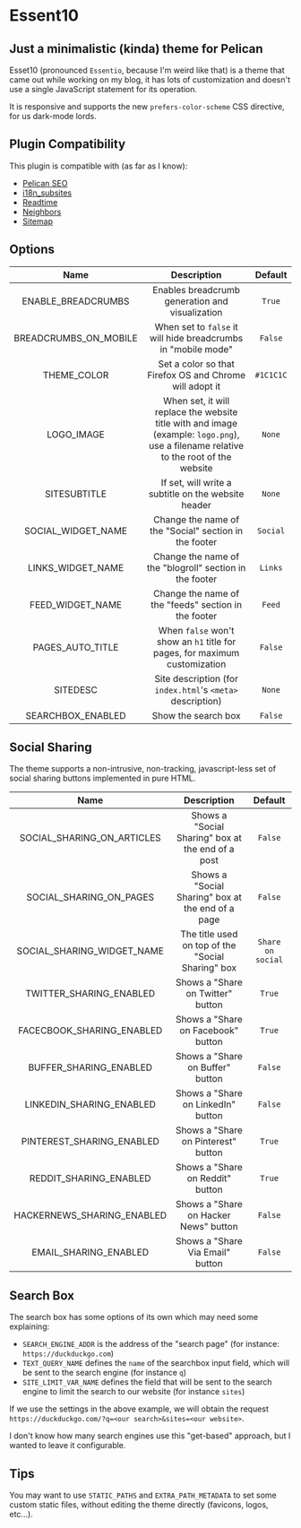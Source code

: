Essent10
========

Just a minimalistic (kinda) theme for Pelican
---------------------------------------------

Esset10 (pronounced `Essentio`, because I'm weird like that) is a theme that came out while working on my blog, it has lots of customization and doesn't use a single JavaScript statement for its operation.

It is responsive and supports the new `prefers-color-scheme` CSS directive, for us dark-mode lords.

Plugin Compatibility
--------------------

This plugin is compatible with (as far as I know):

- [Pelican SEO](https://github.com/pelican-plugins/seo)
- [i18n_subsites](https://github.com/getpelican/pelican-plugins/tree/master/i18n_subsites)
- [Readtime](https://github.com/JenkinsDev/pelican-readtime)
- [Neighbors](https://github.com/pelican-plugins/neighbors)
- [Sitemap](https://github.com/pelican-plugins/sitemap)

Options
-------

| Name                       | Description                                                                                                                          | Default   |
| :--:                       | :---------:                                                                                                                          | :-------: |
| ENABLE_BREADCRUMBS         | Enables breadcrumb generation and visualization                                                                                      | `True`    |
| BREADCRUMBS_ON_MOBILE      | When set to `false` it will hide breadcrumbs in "mobile mode"                                                                        | `False`   |
| THEME_COLOR                | Set a color so that Firefox OS and Chrome will adopt it                                                                              | `#1C1C1C` |
| LOGO_IMAGE                 | When set, it will replace the website title with and image (example: `logo.png`), use a filename relative to the root of the website | `None`    |
| SITESUBTITLE               | If set, will write a subtitle on the website header                                                                                  | `None`    |
| SOCIAL_WIDGET_NAME         | Change the name of the "Social" section in the footer                                                                                | `Social`  |
| LINKS_WIDGET_NAME          | Change the name of the "blogroll" section in the footer                                                                              | `Links`   |
| FEED_WIDGET_NAME           | Change the name of the "feeds" section in the footer                                                                                 | `Feed`    |
| PAGES_AUTO_TITLE           | When `false` won't show an `h1` title for pages, for maximum customization                                                           | `False`   |
| SITEDESC                   | Site description (for `index.html`'s `<meta>` description)                                                                           | `None`    |
| SEARCHBOX_ENABLED          | Show the search box                                                                                                                  | `False`   |

Social Sharing
--------------

The theme supports a non-intrusive, non-tracking, javascript-less set of social sharing buttons implemented in pure HTML.

| Name                       | Description                                       | Default           |
| :------------------------: | :-----------------------------------------------: | :---------------: |
| SOCIAL_SHARING_ON_ARTICLES | Shows a "Social Sharing" box at the end of a post | `False`           |
| SOCIAL_SHARING_ON_PAGES    | Shows a "Social Sharing" box at the end of a page | `False`           |
| SOCIAL_SHARING_WIDGET_NAME | The title used on top of the "Social Sharing" box | `Share on social` |
| TWITTER_SHARING_ENABLED    | Shows a "Share on Twitter" button                 | `True`            |
| FACECBOOK_SHARING_ENABLED  | Shows a "Share on Facebook" button                | `True`            |
| BUFFER_SHARING_ENABLED     | Shows a "Share on Buffer" button                  | `False`           |
| LINKEDIN_SHARING_ENABLED   | Shows a "Share on LinkedIn" button                | `False`           |
| PINTEREST_SHARING_ENABLED  | Shows a "Share on Pinterest" button               | `True`            |
| REDDIT_SHARING_ENABLED     | Shows a "Share on Reddit" button                  | `True`            |
| HACKERNEWS_SHARING_ENABLED | Shows a "Share on Hacker News" button             | `False`           |
| EMAIL_SHARING_ENABLED      | Shows a "Share Via Email" button                  | `False`           |

Search Box
----------

The search box has some options of its own which may need some explaining:

- `SEARCH_ENGINE_ADDR` is the address of the "search page" (for instance: `https://duckduckgo.com`)
- `TEXT_QUERY_NAME` defines the `name` of the searchbox input field, which will be sent to the search engine (for instance `q`)
- `SITE_LIMIT_VAR_NAME` defines the field that will be sent to the search engine to limit the search to our website (for instance `sites`)

If we use the settings in the above example, we will obtain the request `https://duckduckgo.com/?q=<our search>&sites=<our website>`.

I don't know how many search engines use this "get-based" approach, but I wanted to leave it configurable.

Tips
----

You may want to use `STATIC_PATHS` and `EXTRA_PATH_METADATA` to set some custom static files, without editing the theme directly (favicons, logos, etc...).
